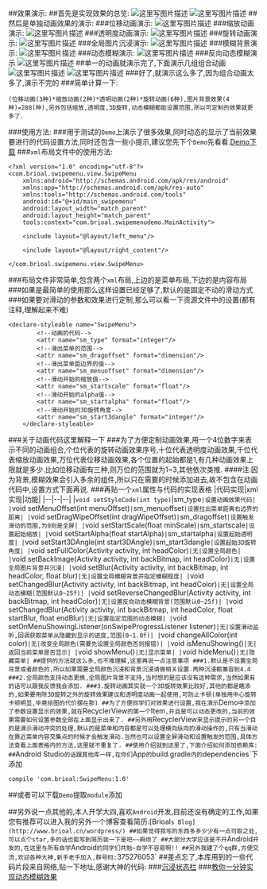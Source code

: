 ##效果演示:
##首先是实现效果的总览:
![这里写图片描述](https://github.com/Brioal/SwipeMenuDemo/blob/master/art/summary1.png)
![这里写图片描述](https://github.com/Brioal/SwipeMenuDemo/blob/master/art/summary2.png)
##然后是单独动画效果的演示:
###位移动画演示:
![这里写图片描述](https://github.com/Brioal/SwipeMenuDemo/blob/master/art/1.gif)
###缩放动画演示:
![这里写图片描述](https://github.com/Brioal/SwipeMenuDemo/blob/master/art/2.gif)
###透明度动画演示:
![这里写图片描述](https://github.com/Brioal/SwipeMenuDemo/blob/master/art/3.gif)
###旋转动画演示:
![这里写图片描述](https://github.com/Brioal/SwipeMenuDemo/blob/master/art/4.gif)
###全局图片沉浸演示:
![这里写图片描述](https://github.com/Brioal/SwipeMenuDemo/blob/master/art/5.gif)
###模糊背景演示:
![这里写图片描述](https://github.com/Brioal/SwipeMenuDemo/blob/master/art/6.gif)
###动态模糊演示:
![这里写图片描述](https://github.com/Brioal/SwipeMenuDemo/blob/master/art/7.gif)
###反向动态模糊演示
![这里写图片描述](https://github.com/Brioal/SwipeMenuDemo/blob/master/art/8.gif)
##单一的动画就演示完了,下面演示几组组合动画
![这里写图片描述](https://github.com/Brioal/SwipeMenuDemo/blob/master/art/9.gif)
![这里写图片描述](https://github.com/Brioal/SwipeMenuDemo/blob/master/art/10.gif)
###好了,就演示这么多了,因为组合动画太多了,演示不完的
###简单计算一下:
```
(位移动画(3种)*缩放动画(2种)*透明动画(2种)*旋转动画(6种),图片背景效果(4种)=288(种),另外包括缩放,透明度,3D旋转,动态模糊都能设置范围,所以可定制的效果就更多了.

```
###使用方法:
###用于测试的`Demo`上演示了很多效果,同时动态的显示了当前效果要进行的代码设置方法,同时还包含一些小提示,建议您先下个`Demo`先看看.[Demo下载](http://www.brioal.cn/apks/SwipeMenuDemo.apk)
###`xml`布局文件中的使用方法:
```
<?xml version="1.0" encoding="utf-8"?>
<com.brioal.swipemenu.view.SwipeMenu
    xmlns:android="http://schemas.android.com/apk/res/android"
    xmlns:app="http://schemas.android.com/apk/res-auto"
    xmlns:tools="http://schemas.android.com/tools"
    android:id="@+id/main_swipemenu"
    android:layout_width="match_parent"
    android:layout_height="match_parent"
    tools:context="com.brioal.swipemenudemo.MainActivity">

    <include layout="@layout/left_menu"/>

    <include layout="@layout/right_content"/>

</com.brioal.swipemenu.view.SwipeMenu>

```
###布局文件非常简单,包含两个`xml`布局,上边的是菜单布局,下边的是内容布局
###如果是最简单的使用那么这样设置已经足够了,默认的是固定不动的滑动方式
###如果要对滑动的参数和效果进行定制,那么可以看一下资源文件中的设置(都有注释,理解起来不难)
```
<declare-styleable name="SwipeMenu">
        <!--动画的代码-->
        <attr name="sm_type" format="integer"/>
        <!--滑出菜单的范围-->
        <attr name="sm_dragoffset" format="dimension"/>
        <!--滑出菜单距边界的值-->
        <attr name="sm_menuoffset" format="dimension"/>
        <!--滑动开始的缩放值-->
        <attr name="sm_startscale" format="float"/>
        <!--滑动开始的alpha值-->
        <attr name="sm_startalpha" format="float"/>
        <!--滑动开始的3D旋转角度-->
        <attr name="sm_start3dangle" format="integer"/>
    </declare-styleable>
```
###关于动画代码这里解释一下
###为了方便定制动画效果,用一个4位数字来表示不同的动画组合,个位代表的旋转动画效果序号,十位代表透明度动画效果,千位代表缩放动画效果,万位代表位移动画效果,各个位置的起始都是1,有几种动画效果上限就是多少.比如位移动画有三种,则万位的范围就为1~3,其他依次类推.
####注:因为背景,模糊效果会引入多余的组件,所以只在需要的时候添加进去,故不包含在动画代码中,设置方式下面再说.
###再贴一个`xml`属性与代码的实现表格
|代码实现|xml实现|功能|
|--|--|--|
|`void setStyleCode(int type)`|sm_type`|设置动画效果代码|
|`void setMenuOffset(int menuOffset)`|`sm_menuoffset`|设置拉出菜单距离右边界的距离|
|`void setDragWipeOffset(int dragWipeOffset)`|`sm_dragoffset`|设置触发滑动的范围,为0则是全屏|
|`void setStartScale(float minScale)`|`sm_startscale`|设置起始缩放|
|`void setStartAlpha(float startAlpha)`|`sm_startalpha`|设置起始透明度|
|`void setStart3DAngle(int start3DAngle)`|`sm_start3dangle`|设置起始3D旋转角度|
|`void setFullColor(Activity activity, int headColor)`|无|设置全局颜色|
|`void setBackImage(Activity activity, int backBitmap, int headColor)`|无|设置全局图片背景并沉浸|
|`void setBlur(Activity activity, int backBitmap, int headColor, float blur)`|无|设置全局模糊背景并指定模糊程度|
|`void setChangedBlur(Activity activity, int backBitmap, int headColor)`|无|设置全局动态模糊(范围默认0~25f)|
|`void setReverseChangedBlur(Activity activity, int backBitmap, int headColor)`|无|设置反向动态模糊背景(范围默认0~25f)|
|`void setChangedBlur(Activity activity, int backBitmap, int headColor, float startBlur, float endBlur)`|无|设置指定范围的动态模糊|
|`void setOnMenuShowingListener(onSwipeProgressListener listener)`|无|设置滑动监听,回调获取菜单从隐藏到显示的进度,范围(0~1.0f)|
|`void changeAllColor(int color)`|无|改变全局颜色(需要先设置全局颜色否则报错)|
|`void isMenuShowing()`|无|返回当前菜单是否显示|
|`void showMenu()`|无|显示菜单|
|`void hideMenu()`|无|隐藏菜单|
##提供的方法就这么多,也不难理解,这里再说一点注意事项
###1.默认是不设置全局背景或者颜色的,所以如果需要全局颜色沉浸和背景沉浸请做相关设置.两种沉浸都兼容到4.4
###2.全局颜色支持动态更换,全局图片背景不支持,当时想的是应该没有这种需求,当然如果有的话可以跟我反馈我会添加.
###3.旋转动画其实就一个3D旋转效果比较好,其他的都是瞎添的,如果要用除3D旋转之外的旋转效果建议和透明度动画一起使用,可防止卡顿(单独用中心旋转卡顿明显,毕竟绘图的代价摆在那)
##为了方便同学们对效果进行设置,我在演示`Demo`中添加了参数设置显示的效果,就在`RecyclerView`的第一个`Item`,并且是可以动态更改的,当前的效果需要如何设置参数全部在上面显示出来了.
##另外用`RecyclerView`来显示提示的另一个目的是演示滑动冲突的处理,默认的是菜单和内容都是可以处理横向纵向的滑动操作的,只有当滑动在靠近菜单内容交集点的时候才会触发滑动.当然也可以设置全屏滑动和设置触发的范围,具体方法查看上面表格内的方法,这里就不重复了.
##使用介绍就到这里了,下面介绍如何添加依赖库:
##`Android Studio`的话跟其他库一样,在你们`App`的`build.gradle`内的`dependencies`下添加
```
compile 'com.brioal:SwipeMenu:1.0'
```
##或者可以下载`Demo`提取`module`添加

##另外说一点其他的,本人开学大四,喜欢`Android`开发,目前还没有确定的工作,如果您有推荐可以进入我的另外一个博客查看简历:[Brioal`s Blog](http://www.brioal.cn/wordpress/)
##如果觉得我写的东西多多少少有一点可取之处,可以点个star,多的话也能写到简历装一下是吧~~麻烦了
##大部分大学应该是不开`Android`开发的,在这里与所有自学`Android`的同学们共勉~自学不容易啊!!
##另外我建了个qq群,方便交流,欢迎各种大神,新手老手加入,群号码:`375276053`
##差点忘了,本库用到的一些代码片段来自网络,贴一下地址,感谢大神的代码:
###[沉浸状态栏](https://github.com/laobie/StatusBarUtil)
###[教你一分钟实现动态模糊效果](http://mp.weixin.qq.com/s?__biz=MzA5MzI3NjE2MA==&mid=2650236619&idx=1&sn=7f4f97babcad9f62607e544efaf2d86e&scene=23&srcid=0809CmU7E9JVZ0ZIyCvG4nLh#rd)
